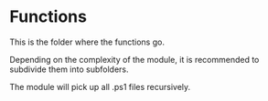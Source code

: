 # Functions

This is the folder where the functions go.

Depending on the complexity of the module, it is recommended to subdivide them into subfolders.

The module will pick up all .ps1 files recursively.
